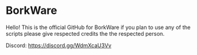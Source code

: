 # BorkWare

Hello! This is the official GitHub for BorkWare if you plan to use any of the scripts please give respected credits the the respected person.

Discord: https://discord.gg/WdmXcaU3Vv

